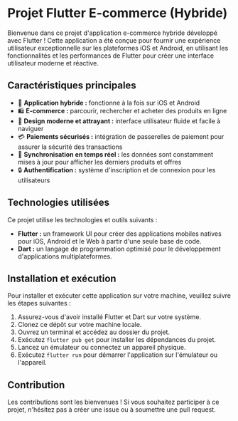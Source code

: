 # Projet Flutter E-commerce (Hybride)

Bienvenue dans ce projet d'application e-commerce hybride développé avec Flutter ! Cette application a été conçue pour fournir une expérience utilisateur exceptionnelle sur les plateformes iOS et Android, en utilisant les fonctionnalités et les performances de Flutter pour créer une interface utilisateur moderne et réactive.

## Caractéristiques principales
- 📱 **Application hybride :** fonctionne à la fois sur iOS et Android
- 🛍️ **E-commerce :** parcourir, rechercher et acheter des produits en ligne
- 🎨 **Design moderne et attrayant :** interface utilisateur fluide et facile à naviguer
- 💳 **Paiements sécurisés :** intégration de passerelles de paiement pour assurer la sécurité des transactions
- 🔄 **Synchronisation en temps réel :** les données sont constamment mises à jour pour afficher les derniers produits et offres
- 🔒 **Authentification :** système d'inscription et de connexion pour les utilisateurs

## Technologies utilisées
Ce projet utilise les technologies et outils suivants :
- **Flutter :** un framework UI pour créer des applications mobiles natives pour iOS, Android et le Web à partir d'une seule base de code.
- **Dart :** un langage de programmation optimisé pour le développement d'applications multiplateformes.

## Installation et exécution
Pour installer et exécuter cette application sur votre machine, veuillez suivre les étapes suivantes :
1. Assurez-vous d'avoir installé Flutter et Dart sur votre système.
2. Clonez ce dépôt sur votre machine locale.
3. Ouvrez un terminal et accédez au dossier du projet.
4. Exécutez `flutter pub get` pour installer les dépendances du projet.
5. Lancez un émulateur ou connectez un appareil physique.
6. Exécutez `flutter run` pour démarrer l'application sur l'émulateur ou l'appareil.

## Contribution
Les contributions sont les bienvenues ! Si vous souhaitez participer à ce projet, n'hésitez pas à créer une issue ou à soumettre une pull request.
